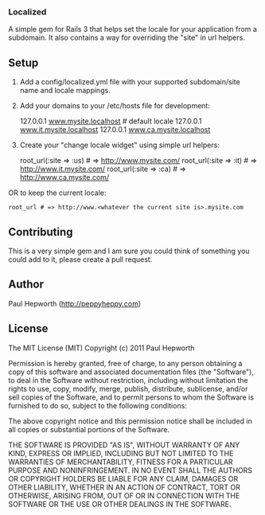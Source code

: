 ### Localized

A simple gem for Rails 3 that helps set the locale for your application from a
subdomain. It also contains a way for overriding the "site" in url helpers.

## Setup

1. Add a config/localized.yml file with your supported subdomain/site name and locale mappings.

2. Add your domains to your /etc/hosts file for development:

     127.0.0.1 www.mysite.localhost # default locale
     127.0.0.1 www.it.mysite.localhost
     127.0.0.1 www.ca.mysite.localhost

3. Create your "change locale widget" using simple url helpers:

    root_url(:site => :us) # => http://www.mysite.com/
    root_url(:site => :it) # => http://www.it.mysite.com/
    root_url(:site => :ca) # => http://www.ca.mysite.com/

OR to keep the current locale:

    root_url # => http://www.<whatever the current site is>.mysite.com

## Contributing

This is a very simple gem and I am sure you could think of something you could
add to it, please create a pull request.

## Author

Paul Hepworth (http://peppyheppy.com)

## License

The MIT License (MIT)
Copyright (c) 2011 Paul Hepworth

Permission is hereby granted, free of charge, to any person obtaining a copy of this software and associated documentation files (the "Software"), to deal in the Software without restriction, including without limitation the rights to use, copy, modify, merge, publish, distribute, sublicense, and/or sell copies of the Software, and to permit persons to whom the Software is furnished to do so, subject to the following conditions:

The above copyright notice and this permission notice shall be included in all copies or substantial portions of the Software.

THE SOFTWARE IS PROVIDED "AS IS", WITHOUT WARRANTY OF ANY KIND, EXPRESS OR IMPLIED, INCLUDING BUT NOT LIMITED TO THE WARRANTIES OF MERCHANTABILITY, FITNESS FOR A PARTICULAR PURPOSE AND NONINFRINGEMENT. IN NO EVENT SHALL THE AUTHORS OR COPYRIGHT HOLDERS BE LIABLE FOR ANY CLAIM, DAMAGES OR OTHER LIABILITY, WHETHER IN AN ACTION OF CONTRACT, TORT OR OTHERWISE, ARISING FROM, OUT OF OR IN CONNECTION WITH THE SOFTWARE OR THE USE OR OTHER DEALINGS IN THE SOFTWARE.

